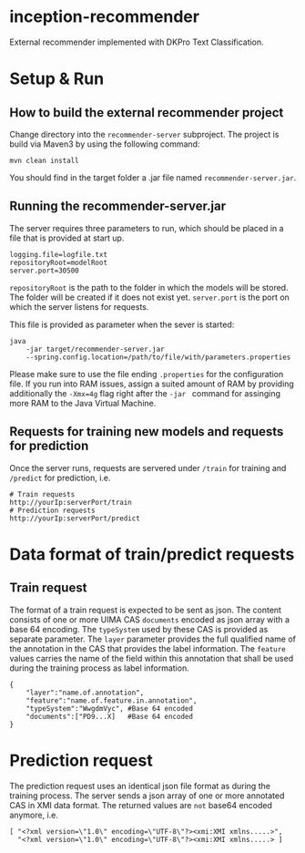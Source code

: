 # inception-recommender
External recommender implemented with DKPro Text Classification.

# Setup & Run
## How to build the external recommender project
Change directory into the `recommender-server` subproject. The project is build via Maven3 by using the following command:
```
mvn clean install
```
You should find in the target folder a .jar file named `recommender-server.jar`.

## Running the recommender-server.jar
The server requires three parameters to run, which should be placed in a file that is provided at start up.
```
logging.file=logfile.txt
repositoryRoot=modelRoot
server.port=30500
```

`repositoryRoot` is the path to the folder in which the models will be stored. The folder will be created if it does not exist yet.
`server.port` is the port on which the server listens for requests.

This file is provided as parameter when the sever is started:

```
java 
    -jar target/recommender-server.jar 
    --spring.config.location=/path/to/file/with/parameters.properties
```

Please make sure to use the file ending `.properties` for the configuration file. If you run into RAM issues, assign a suited amount of RAM by providing additionally the `-Xmx=4g` flag right after the `-jar ` command for assinging more RAM to the Java Virtual Machine.

## Requests for training new models and requests for prediction
Once the server runs, requests are servered under `/train` for training and `/predict` for prediction, i.e.
```
# Train requests
http://yourIp:serverPort/train
# Prediction requests
http://yourIp:serverPort/predict
```

# Data format of train/predict requests
## Train request
The format of a train request is expected to be sent as json. The content consists of one or more UIMA CAS `documents` encoded as json array with a base 64 encoding. The `typeSystem` used by these CAS is provided as separate parameter. The `layer` parameter provides the full qualified name of the annotation in the CAS that provides the label information. The `feature` values carries the name of the field within this annotation that shall be used during the training process as label information.

```
{
	"layer":"name.of.annotation",
	"feature":"name.of.feature.in.annotation",
	"typeSystem":"WwgdmVyc", #Base 64 encoded
	"documents":["PD9...X]   #Base 64 encoded
}
```

# Prediction request
The prediction request uses an identical json file format as during the training process. The server sends a json array of one or more annotated CAS in XMI data format. The returned values are `not` base64 encoded anymore, i.e.

```
[ "<?xml version=\"1.0\" encoding=\"UTF-8\"?><xmi:XMI xmlns.....>",
  "<?xml version=\"1.0\" encoding=\"UTF-8\"?><xmi:XMI xmlns.....> ]
```
